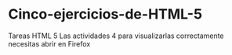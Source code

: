 # Cinco-ejercicios-de-HTML-5
Tareas HTML 5
Las actividades 4 para visualizarlas correctamente necesitas abrir en Firefox
